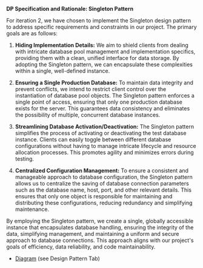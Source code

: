 **DP Specification and Rationale: Singleton Pattern**

For iteration 2, we have chosen to implement the Singleton design pattern to address specific requirements and constraints in our project. The primary goals are as follows:

1. **Hiding Implementation Details:** We aim to shield clients from dealing with intricate database pool management and implementation specifics, providing them with a clean, unified interface for data storage. By adopting the Singleton pattern, we can encapsulate these complexities within a single, well-defined instance.

2. **Ensuring a Single Production Database:** To maintain data integrity and prevent conflicts, we intend to restrict client control over the instantiation of database pool objects. The Singleton pattern enforces a single point of access, ensuring that only one production database exists for the server. This guarantees data consistency and eliminates the possibility of multiple, concurrent database instances.

3. **Streamlining Database Activation/Deactivation:** The Singleton pattern simplifies the process of activating or deactivating the test database instance. Clients can easily toggle between different database configurations without having to manage intricate lifecycle and resource allocation processes. This promotes agility and minimizes errors during testing.

4. **Centralized Configuration Management:** To ensure a consistent and manageable approach to database configuration, the Singleton pattern allows us to centralize the saving of database connection parameters such as the database name, host, port, and other relevant details. This ensures that only one object is responsible for maintaining and distributing these configurations, reducing redundancy and simplifying maintenance.

By employing the Singleton pattern, we create a single, globally accessible instance that encapsulates database handling, ensuring the integrity of the data, simplifying management, and maintaining a uniform and secure approach to database connections. This approach aligns with our project's goals of efficiency, data reliability, and code maintainability.

-   [Diagram](https://viewer.diagrams.net/?page-id=AntsNvd8vDp8DYpDSpO6&highlight=0000ff&edit=_blank&layers=1&nav=1&page-id=AntsNvd8vDp8DYpDSpO6#G17hR_xSGP90rC-pllEnbJ8A7NLXeNjATB) (see Design Pattern Tab)

